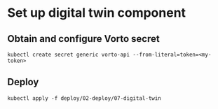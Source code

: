 # Set up digital twin component

## Obtain and configure Vorto secret

    kubectl create secret generic vorto-api --from-literal=token=<my-token>

## Deploy

    kubectl apply -f deploy/02-deploy/07-digital-twin
